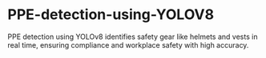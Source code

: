 # PPE-detection-using-YOLOV8
PPE detection using YOLOv8 identifies safety gear like helmets and vests in real time, ensuring compliance and workplace safety with high accuracy.

